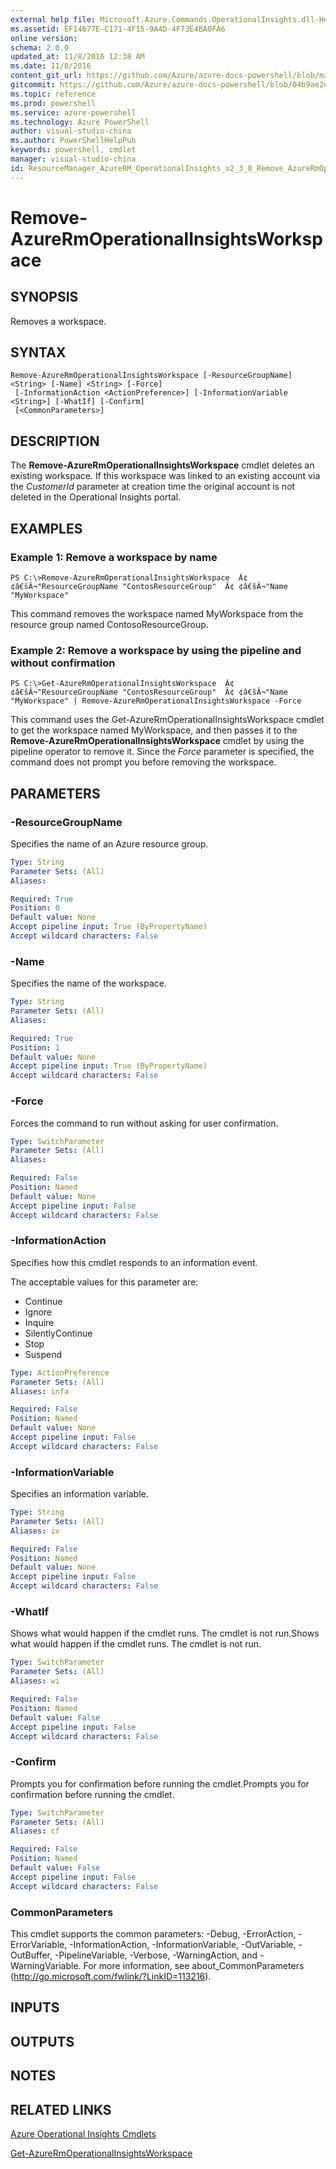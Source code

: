 ```yaml
---
external help file: Microsoft.Azure.Commands.OperationalInsights.dll-Help.xml
ms.assetid: EF14677E-C171-4F15-9A4D-4F73E4BA0FA6
online version: 
schema: 2.0.0
updated_at: 11/8/2016 12:38 AM
ms.date: 11/8/2016
content_git_url: https://github.com/Azure/azure-docs-powershell/blob/master/azureps-cmdlets-docs/ResourceManager/AzureRM.OperationalInsights/v2.3.0/Remove-AzureRmOperationalInsightsWorkspace.md
gitcommit: https://github.com/Azure/azure-docs-powershell/blob/04b9ae2d1c44a3ada330f570237886794cede893/azureps-cmdlets-docs/ResourceManager/AzureRM.OperationalInsights/v2.3.0/Remove-AzureRmOperationalInsightsWorkspace.md
ms.topic: reference
ms.prod: powershell
ms.service: azure-powershell
ms.technology: Azure PowerShell
author: visual-studio-china
ms.author: PowerShellHelpPub
keywords: powershell, cmdlet
manager: visual-studio-china
id: ResourceManager_AzureRM_OperationalInsights_v2_3_0_Remove_AzureRmOperationalInsightsWorkspace_md
---
```


# Remove-AzureRmOperationalInsightsWorkspace

## SYNOPSIS
Removes a workspace.

## SYNTAX

```
Remove-AzureRmOperationalInsightsWorkspace [-ResourceGroupName] <String> [-Name] <String> [-Force]
 [-InformationAction <ActionPreference>] [-InformationVariable <String>] [-WhatIf] [-Confirm]
 [<CommonParameters>]
```

## DESCRIPTION
The **Remove-AzureRmOperationalInsightsWorkspace** cmdlet deletes an existing workspace.
If this workspace was linked to an existing account via the *CustomerId* parameter at creation time the original account is not deleted in the Operational Insights portal.

## EXAMPLES

### Example 1: Remove a workspace by name
```
PS C:\>Remove-AzureRmOperationalInsightsWorkspace  Â¢ ¢â€šÂ¬"ResourceGroupName "ContosResourceGroup"  Â¢ ¢â€šÂ¬"Name "MyWorkspace"
```

This command removes the workspace named MyWorkspace from the resource group named ContosoResourceGroup.

### Example 2: Remove a workspace by using the pipeline and without confirmation
```
PS C:\>Get-AzureRmOperationalInsightsWorkspace  Â¢ ¢â€šÂ¬"ResourceGroupName "ContosResourceGroup"  Â¢ ¢â€šÂ¬"Name "MyWorkspace" | Remove-AzureRmOperationalInsightsWorkspace -Force
```

This command uses the Get-AzureRmOperationalInsightsWorkspace cmdlet to get the workspace named MyWorkspace, and then passes it to the **Remove-AzureRmOperationalInsightsWorkspace** cmdlet by using the pipeline operator to remove it.
Since the *Force* parameter is specified, the command does not prompt you before removing the workspace.

## PARAMETERS

### -ResourceGroupName
Specifies the name of an Azure resource group.

```yaml
Type: String
Parameter Sets: (All)
Aliases: 

Required: True
Position: 0
Default value: None
Accept pipeline input: True (ByPropertyName)
Accept wildcard characters: False
```

### -Name
Specifies the name of the workspace.

```yaml
Type: String
Parameter Sets: (All)
Aliases: 

Required: True
Position: 1
Default value: None
Accept pipeline input: True (ByPropertyName)
Accept wildcard characters: False
```

### -Force
Forces the command to run without asking for user confirmation.

```yaml
Type: SwitchParameter
Parameter Sets: (All)
Aliases: 

Required: False
Position: Named
Default value: None
Accept pipeline input: False
Accept wildcard characters: False
```

### -InformationAction
Specifies how this cmdlet responds to an information event.

The acceptable values for this parameter are:

- Continue
- Ignore
- Inquire
- SilentlyContinue
- Stop
- Suspend

```yaml
Type: ActionPreference
Parameter Sets: (All)
Aliases: infa

Required: False
Position: Named
Default value: None
Accept pipeline input: False
Accept wildcard characters: False
```

### -InformationVariable
Specifies an information variable.

```yaml
Type: String
Parameter Sets: (All)
Aliases: iv

Required: False
Position: Named
Default value: None
Accept pipeline input: False
Accept wildcard characters: False
```

### -WhatIf
Shows what would happen if the cmdlet runs.
The cmdlet is not run.Shows what would happen if the cmdlet runs.
The cmdlet is not run.

```yaml
Type: SwitchParameter
Parameter Sets: (All)
Aliases: wi

Required: False
Position: Named
Default value: False
Accept pipeline input: False
Accept wildcard characters: False
```

### -Confirm
Prompts you for confirmation before running the cmdlet.Prompts you for confirmation before running the cmdlet.

```yaml
Type: SwitchParameter
Parameter Sets: (All)
Aliases: cf

Required: False
Position: Named
Default value: False
Accept pipeline input: False
Accept wildcard characters: False
```

### CommonParameters
This cmdlet supports the common parameters: -Debug, -ErrorAction, -ErrorVariable, -InformationAction, -InformationVariable, -OutVariable, -OutBuffer, -PipelineVariable, -Verbose, -WarningAction, and -WarningVariable. For more information, see about_CommonParameters (http://go.microsoft.com/fwlink/?LinkID=113216).

## INPUTS

## OUTPUTS

## NOTES

## RELATED LINKS

[Azure Operational Insights Cmdlets](xref:ResourceManager/AzureRM.OperationalInsights/v2.3.0/AzureRM.OperationalInsights.md)

[Get-AzureRmOperationalInsightsWorkspace](xref:ResourceManager/AzureRM.OperationalInsights/v2.3.0/Get-AzureRmOperationalInsightsWorkspace.md)


